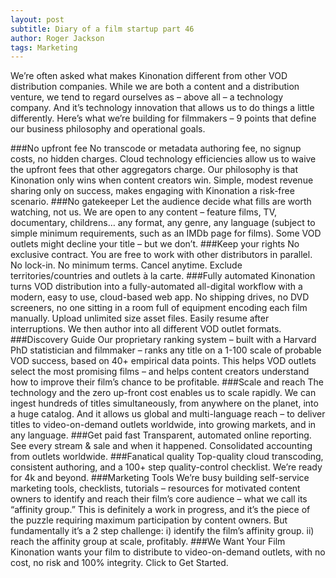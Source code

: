 ```yaml
---
layout: post
subtitle: Diary of a film startup part 46
author: Roger Jackson
tags: Marketing
---
```

We’re often asked what makes Kinonation different from other VOD distribution companies. While we are both a content and a distribution venture, we tend to regard ourselves as – above all – a technology company. And it’s technology innovation that allows us to do things a little differently. Here’s what we’re building for filmmakers – 9 points that define our business philosophy and operational goals.


###No upfront fee
No transcode or metadata authoring fee, no signup costs, no hidden charges. Cloud technology efficiencies allow us to waive the upfront fees that other aggregators charge. Our philosophy is that Kinonation only wins when content creators win. Simple, modest revenue sharing only on success, makes engaging with Kinonation a risk-free scenario.
###No gatekeeper
Let the audience decide what fills are worth watching, not us. We are open to any content – feature films, TV, documentary, childrens… any format, any genre, any language (subject to simple minimum requirements, such as an IMDb page for films). Some VOD outlets might decline your title – but we don’t.
###Keep your rights
No exclusive contract. You are free to work with other distributors in parallel. No lock-in. No minimum terms. Cancel anytime. Exclude territories/countries and outlets à la carte.
###Fully automated
Kinonation turns VOD distribution into a fully-automated all-digital workflow with a modern, easy to use, cloud-based web app. No shipping drives, no DVD screeners, no one sitting in a room full of equipment encoding each film manually. Upload unlimited size asset files. Easily resume after interruptions. We then author into all different VOD outlet formats.
###Discovery Guide
Our proprietary ranking system – built with a Harvard PhD statistician and filmmaker – ranks any title on a 1-100 scale of probable VOD success, based on 40+ empirical data points. This helps VOD outlets select the most promising films – and helps content creators understand how to improve their film’s chance to be profitable.
###Scale and reach
The technology and the zero up-front cost enables us to scale rapidly. We can ingest hundreds of titles simultaneously, from anywhere on the planet, into a huge catalog. And it allows us global and multi-language reach – to deliver titles to video-on-demand outlets worldwide, into growing markets, and in any language.
###Get paid fast
Transparent, automated online reporting. See every stream & sale and when it happened. Consolidated accounting from outlets worldwide.
###Fanatical quality
Top-quality cloud transcoding, consistent authoring, and a 100+ step quality-control checklist. We’re ready for 4k and beyond.
###Marketing Tools
We’re busy building self-service marketing tools, checklists, tutorials – resources for motivated content owners to identify and reach their film’s core audience – what we call its “affinity group.” This is definitely a work in progress, and it’s the piece of the puzzle requiring maximum participation by content owners. But fundamentally it’s a 2 step challenge: i) identify the film’s affinity group. ii) reach the affinity group at scale, profitably.
###We Want Your Film
Kinonation wants your film to distribute to video-on-demand outlets, with no cost, no risk and 100% integrity. Click to Get Started.
